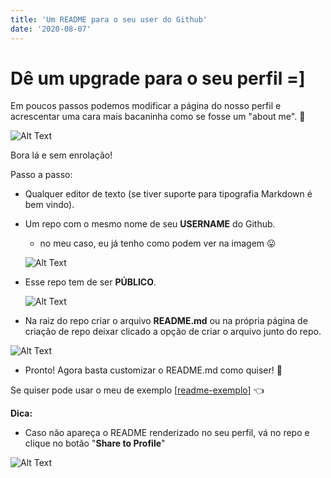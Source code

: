 ```yaml
---
title: 'Um README para o seu user do Github'
date: '2020-08-07'
---
```


# Dê um upgrade para o seu perfil =]

Em poucos passos podemos modificar a página do nosso perfil e acrescentar uma cara mais bacaninha como se fosse um "about me". 🖖

![Alt Text](https://dev-to-uploads.s3.amazonaws.com/i/xufwgv74epwtdzb1w5xg.png)


Bora lá e sem enrolação! 

Passo a passo:

- Qualquer editor de texto (se tiver suporte para tipografia Markdown é bem vindo).
- Um repo com o mesmo nome de seu **USERNAME** do Github.
    - no meu caso, eu já tenho como podem ver na imagem 😛

    ![Alt Text](https://dev-to-uploads.s3.amazonaws.com/i/dzx8do736bse65y18rto.png)

- Esse repo tem de ser **PÚBLICO**.

    ![Alt Text](https://dev-to-uploads.s3.amazonaws.com/i/1ma1rov2ztf5v22z80nm.png)

- Na raiz do repo criar o arquivo **README.md** ou na própria página de criação de repo deixar clicado a opção de criar o arquivo junto do repo.

![Alt Text](https://dev-to-uploads.s3.amazonaws.com/i/8tnc4k6bgf5c5ugenqay.png)

- Pronto! Agora basta customizar o README.md como quiser! 🙌

Se quiser pode usar o meu de exemplo [[readme-exemplo](https://bit.ly/30z0OT1)] 👈

**Dica:**

- Caso não apareça o README renderizado no seu perfil, vá no repo e clique no botão "**Share to Profile**"

![Alt Text](https://dev-to-uploads.s3.amazonaws.com/i/8hjxm3n4azewbi4yb4as.png)